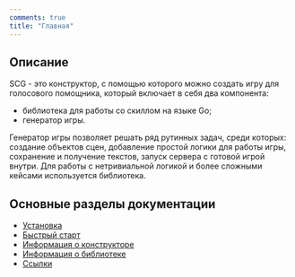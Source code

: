 ```yaml
---
comments: true
title: "Главная"
---
```


## Описание
SCG - это конструктор, с помощью которого можно создать игру для голосового помощника, который включает в себя два компонента:

- библиотека для работы со скиллом на языке Go;
- генератор игры.

Генератор игры позволяет решать ряд рутинных задач, среди которых: создание объектов сцен, добавление простой логики для работы игры, сохранение и получение текстов, запуск сервера с готовой игрой внутри. Для работы с нетривиальной логикой и более сложными кейсами используется библиотека.
 
## Основные разделы документации
- [Установка](./install.md)
- [Быстрый старт](./manual.md)
- [Информация о конструкторе](./gen_info.md)
- [Информация о библиотеке](./lib_info.md)
- [Ссылки](./links.md)

